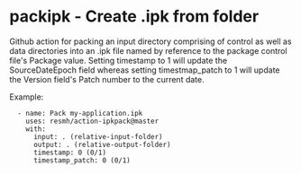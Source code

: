 # packipk - Create .ipk from folder

Github action for packing an input directory comprising of control as well as data directories into an .ipk file named by reference to the package control file's Package value. Setting timestamp to 1 will update the SourceDateEpoch field whereas setting timestmap_patch to 1 will update the Version field's Patch number to the current date.

Example:

      - name: Pack my-application.ipk
        uses: resmh/action-ipkpack@master
        with:
          input: . (relative-input-folder)
          output: . (relative-output-folder)
          timestamp: 0 (0/1)
          timestamp_patch: 0 (0/1)
